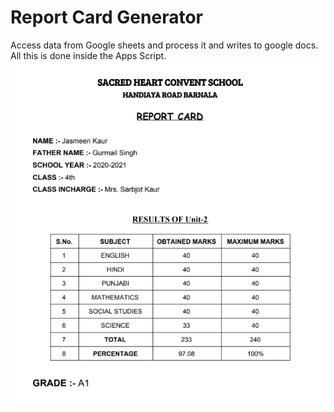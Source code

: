 # Report Card Generator
Access data from Google sheets and process it and writes to google docs. All this is done inside the Apps Script.
![IMAGE](https://github.com/jassi-bhullar/Google-Apps-Script/blob/master/report_card.png?raw=true)

